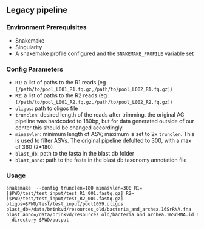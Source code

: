 ## Legacy pipeline


### Environment Prerequisites

- Snakemake
- Singularity
- A snakemake profile configured and the `SNAKEMAKE_PROFILE` variable set

### Config Parameters

- `R1`: a list of paths to the R1 reads (eg `[/path/to/pool_L001_R1.fq.gz,/path/to/pool_L002_R1.fq.gz]`)
- `R2`: a list of paths to the R2 reads (eg `[/path/to/pool_L001_R2.fq.gz,/path/to/pool_L002_R2.fq.gz]`)
- `oligos`: path to oligos file
- `trunclen`: desired length of the reads after trimming.  the original AG pipeline was hardcoded to 180bp, but for data generated outside of our center this should be changed accordingly.
- `minasvlen`: minimum length of ASV; maximum is set to 2x `trunclen`.  This is used to filter ASVs.  The original pipeline defulted to 300, with a max of 360 (2*180)
- `blast_db`: path to the fasta in the blast db folder
- `blast_anno`: path to the fasta in the blast db taxonomy annotation file

### Usage
```
snakemake  --config trunclen=180 minasvlen=300 R1=[$PWD/test/test_input/test_R1_001.fastq.gz] R2=[$PWD/test/test_input/test_R2_001.fastq.gz] oligos=$PWD/test/test_input/pool1059.oligos  blast_db=/data/brinkvd/resources_old/bacteria_and_archea.16SrRNA.fna blast_anno=/data/brinkvd/resources_old/bacteria_and_archea.16SrRNA.id_and_taxonomy_v2.txt --directory $PWD/output
```
